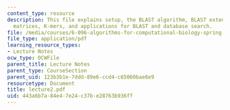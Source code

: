 ```yaml
---
content_type: resource
description: This file explains setup, the BLAST algorithm, BLAST extensions, substitutions
  matrices, K-mers, and applications for BLAST and database search.
file: /media/courses/6-096-algorithms-for-computational-biology-spring-2005/443a6b7a84e47e24c37be28763b936ff_lecture2.pdf
file_type: application/pdf
learning_resource_types:
- Lecture Notes
ocw_type: OCWFile
parent_title: Lecture Notes
parent_type: CourseSection
parent_uid: 123b3b1e-7ddd-89e6-ccd4-c65060bae6e9
resourcetype: Document
title: lecture2.pdf
uid: 443a6b7a-84e4-7e24-c37b-e28763b936ff
---
```

